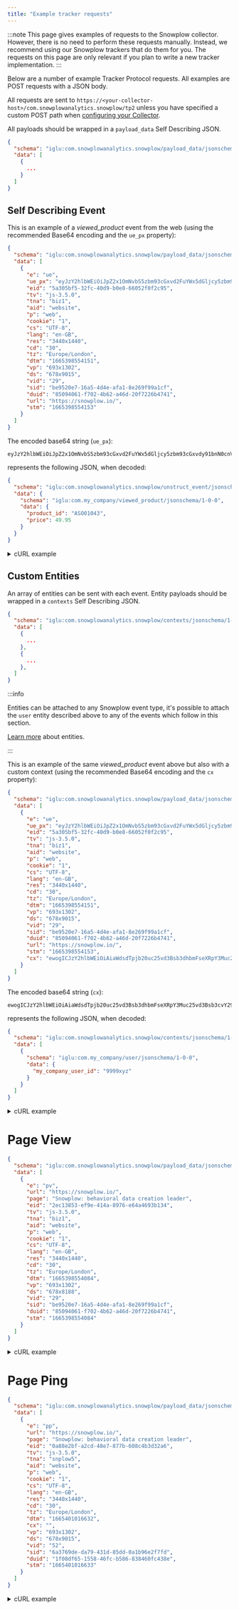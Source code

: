 ```yaml
---
title: "Example tracker requests"
---
```


:::note
This page gives examples of requests to the Snowplow collector. However, there is no need to perform these requests manually. Instead, we recommend using our Snowplow trackers that do them for you.
The requests on this page are only relevant if you plan to write a new tracker implementation.
:::

Below are a number of example Tracker Protocol requests. All examples are POST requests with a JSON body.

All requests are sent to `https://<your-collector-host>/com.snowplowanalytics.snowplow/tp2` unless you have specified a custom POST path when [configuring your Collector](/docs/pipeline/collector/index.md).

All payloads should be wrapped in a `payload_data` Self Describing JSON.

```json
{
  "schema": "iglu:com.snowplowanalytics.snowplow/payload_data/jsonschema/1-0-4",
  "data": [
    {
      ...
    }
  ]
}
```

## Self Describing Event

This is an example of a _viewed_product_ event from the web (using the recommended Base64 encoding and the `ue_px` property):

```json
{
  "schema": "iglu:com.snowplowanalytics.snowplow/payload_data/jsonschema/1-0-4",
  "data": [
    {
      "e": "ue",
      "ue_px": "eyJzY2hlbWEiOiJpZ2x1OmNvbS5zbm93cGxvd2FuYWx5dGljcy5zbm93cGxvdy91bnN0cnVjdF9ldmVudC9qc29uc2NoZW1hLzEtMC0wIiwiZGF0YSI6eyJzY2hlbWEiOiJpZ2x1OmNvbS5teV9jb21wYW55L3ZpZXdlZF9wcm9kdWN0L2pzb25zY2hlbWEvMS0wLTAiLCJkYXRhIjp7InByb2R1Y3RfaWQiOiJBU08wMTA0MyIsInByaWNlIjo0OS45NX19fQ==",
      "eid": "5a305bf5-32fc-40d9-b0e8-66052f0f2c95",
      "tv": "js-3.5.0",
      "tna": "biz1",
      "aid": "website",
      "p": "web",
      "cookie": "1",
      "cs": "UTF-8",
      "lang": "en-GB",
      "res": "3440x1440",
      "cd": "30",
      "tz": "Europe/London",
      "dtm": "1665398554151",
      "vp": "693x1302",
      "ds": "678x9015",
      "vid": "29",
      "sid": "be9520e7-16a5-4d4e-afa1-8e269f99a1cf",
      "duid": "85094061-f702-4b62-a46d-20f7226b4741",
      "url": "https://snowplow.io/",
      "stm": "1665398554153"
    }
  ]
}
```

The encoded base64 string (`ue_px`):

```text
eyJzY2hlbWEiOiJpZ2x1OmNvbS5zbm93cGxvd2FuYWx5dGljcy5zbm93cGxvdy91bnN0cnVjdF9ldmVudC9qc29uc2NoZW1hLzEtMC0wIiwiZGF0YSI6eyJzY2hlbWEiOiJpZ2x1OmNvbS5teV9jb21wYW55L3ZpZXdlZF9wcm9kdWN0L2pzb25zY2hlbWEvMS0wLTAiLCJkYXRhIjp7InByb2R1Y3RfaWQiOiJBU08wMTA0MyIsInByaWNlIjo0OS45NX19fQ==
```

represents the following JSON, when decoded:

```json
{
  "schema": "iglu:com.snowplowanalytics.snowplow/unstruct_event/jsonschema/1-0-0",
  "data": {
    "schema": "iglu:com.my_company/viewed_product/jsonschema/1-0-0",
    "data": {
      "product_id": "ASO01043",
      "price": 49.95
    }
  }
}
```

<details>
  <summary>cURL example</summary>

  ```bash
  curl --request POST \
      --url https://collector.website.com/com.snowplowanalytics.snowplow/tp2 \
      --header 'Content-Type: application/json' \
      --data '{
      "schema": "iglu:com.snowplowanalytics.snowplow/payload_data/jsonschema/1-0-4",
      "data": [
        {
          "e": "ue",
          "ue_px": "eyJzY2hlbWEiOiJpZ2x1OmNvbS5zbm93cGxvd2FuYWx5dGljcy5zbm93cGxvdy91bnN0cnVjdF9ldmVudC9qc29uc2NoZW1hLzEtMC0wIiwiZGF0YSI6eyJzY2hlbWEiOiJpZ2x1OmNvbS5teV9jb21wYW55L3ZpZXdlZF9wcm9kdWN0L2pzb25zY2hlbWEvMS0wLTAiLCJkYXRhIjp7InByb2R1Y3RfaWQiOiJBU08wMTA0MyIsInByaWNlIjo0OS45NX19fQ==",
          "eid": "5a305bf5-32fc-40d9-b0e8-66052f0f2c95",
          "tv": "js-3.5.0",
          "tna": "biz1",
          "aid": "website",
          "p": "web",
          "cookie": "1",
          "cs": "UTF-8",
          "lang": "en-GB",
          "res": "3440x1440",
          "cd": "30",
          "tz": "Europe/London",
          "dtm": "1665398554151",
          "vp": "693x1302",
          "ds": "678x9015",
          "vid": "29",
          "sid": "be9520e7-16a5-4d4e-afa1-8e269f99a1cf",
          "duid": "85094061-f702-4b62-a46d-20f7226b4741",
          "url": "https://snowplow.io/",
          "stm": "1665398554153"
        }
      ]
    }'
  ```

</details>

## Custom Entities

An array of entities can be sent with each event. Entity payloads should be wrapped in a `contexts` Self Describing JSON.

```json
{
  "schema": "iglu:com.snowplowanalytics.snowplow/contexts/jsonschema/1-0-0",
  "data": [
    {
      ...
    },
    {
      ...
    },
  ]
}
```

:::info

Entities can be attached to any Snowplow event type, it's possible to attach the `user` entity described above to any of the events which follow in this section.

[Learn more](/docs/fundamentals/entities/index.md) about entities.

:::

This is an example of the same _viewed_product_ event above but also with a custom context (using the recommended Base64 encoding and the `cx` property):

```json
{
  "schema": "iglu:com.snowplowanalytics.snowplow/payload_data/jsonschema/1-0-4",
  "data": [
    {
      "e": "ue",
      "ue_px": "eyJzY2hlbWEiOiJpZ2x1OmNvbS5zbm93cGxvd2FuYWx5dGljcy5zbm93cGxvdy91bnN0cnVjdF9ldmVudC9qc29uc2NoZW1hLzEtMC0wIiwiZGF0YSI6eyJzY2hlbWEiOiJpZ2x1OmNvbS5teV9jb21wYW55L3ZpZXdlZF9wcm9kdWN0L2pzb25zY2hlbWEvMS0wLTAiLCJkYXRhIjp7InByb2R1Y3RfaWQiOiJBU08wMTA0MyIsInByaWNlIjo0OS45NX19fQ==",
      "eid": "5a305bf5-32fc-40d9-b0e8-66052f0f2c95",
      "tv": "js-3.5.0",
      "tna": "biz1",
      "aid": "website",
      "p": "web",
      "cookie": "1",
      "cs": "UTF-8",
      "lang": "en-GB",
      "res": "3440x1440",
      "cd": "30",
      "tz": "Europe/London",
      "dtm": "1665398554151",
      "vp": "693x1302",
      "ds": "678x9015",
      "vid": "29",
      "sid": "be9520e7-16a5-4d4e-afa1-8e269f99a1cf",
      "duid": "85094061-f702-4b62-a46d-20f7226b4741",
      "url": "https://snowplow.io/",
      "stm": "1665398554153",
      "cx": "ewogICJzY2hlbWEiOiAiaWdsdTpjb20uc25vd3Bsb3dhbmFseXRpY3Muc25vd3Bsb3cvY29udGV4dHMvanNvbnNjaGVtYS8xLTAtMCIsCiAgImRhdGEiOiBbCiAgICB7CiAgICAgICJzY2hlbWEiOiAiaWdsdTpjb20ubXlfY29tcGFueS91c2VyL2pzb25zY2hlbWEvMS0wLTAiLAogICAgICAiZGF0YSI6IHsKICAgICAgICAibXlfY29tcGFueV91c2VyX2lkIjogIjk5OTl4eXoiCiAgICAgIH0KICAgIH0KICBdCn0="
    }
  ]
}
```

The encoded base64 string (`cx`):

```text
ewogICJzY2hlbWEiOiAiaWdsdTpjb20uc25vd3Bsb3dhbmFseXRpY3Muc25vd3Bsb3cvY29udGV4dHMvanNvbnNjaGVtYS8xLTAtMCIsCiAgImRhdGEiOiBbCiAgICB7CiAgICAgICJzY2hlbWEiOiAiaWdsdTpjb20ubXlfY29tcGFueS91c2VyL2pzb25zY2hlbWEvMS0wLTAiLAogICAgICAiZGF0YSI6IHsKICAgICAgICAibXlfY29tcGFueV91c2VyX2lkIjogIjk5OTl4eXoiCiAgICAgIH0KICAgIH0KICBdCn0=
```

represents the following JSON, when decoded:

```json
{
  "schema": "iglu:com.snowplowanalytics.snowplow/contexts/jsonschema/1-0-0",
  "data": [
    {
      "schema": "iglu:com.my_company/user/jsonschema/1-0-0",
      "data": {
        "my_company_user_id": "9999xyz"
      }
    }
  ]
}
```

<details>
  <summary>cURL example</summary>

   ```bash
   curl --request POST \
      --url https://collector.website.com/com.snowplowanalytics.snowplow/tp2 \
      --header 'Content-Type: application/json' \
      --data '{
      "schema": "iglu:com.snowplowanalytics.snowplow/payload_data/jsonschema/1-0-4",
      "data": [
        {
          "e": "ue",
          "ue_px": "eyJzY2hlbWEiOiJpZ2x1OmNvbS5zbm93cGxvd2FuYWx5dGljcy5zbm93cGxvdy91bnN0cnVjdF9ldmVudC9qc29uc2NoZW1hLzEtMC0wIiwiZGF0YSI6eyJzY2hlbWEiOiJpZ2x1OmNvbS5teV9jb21wYW55L3ZpZXdlZF9wcm9kdWN0L2pzb25zY2hlbWEvMS0wLTAiLCJkYXRhIjp7InByb2R1Y3RfaWQiOiJBU08wMTA0MyIsInByaWNlIjo0OS45NX19fQ==",
          "eid": "5a305bf5-32fc-40d9-b0e8-66052f0f2c95",
          "tv": "js-3.5.0",
          "tna": "biz1",
          "aid": "website",
          "p": "web",
          "cookie": "1",
          "cs": "UTF-8",
          "lang": "en-GB",
          "res": "3440x1440",
          "cd": "30",
          "tz": "Europe/London",
          "dtm": "1665398554151",
          "vp": "693x1302",
          "ds": "678x9015",
          "vid": "29",
          "sid": "be9520e7-16a5-4d4e-afa1-8e269f99a1cf",
          "duid": "85094061-f702-4b62-a46d-20f7226b4741",
          "url": "https://snowplow.io/",
          "stm": "1665398554153",
          "cx": "ewogICJzY2hlbWEiOiAiaWdsdTpjb20uc25vd3Bsb3dhbmFseXRpY3Muc25vd3Bsb3cvY29udGV4dHMvanNvbnNjaGVtYS8xLTAtMCIsCiAgImRhdGEiOiBbCiAgICB7CiAgICAgICJzY2hlbWEiOiAiaWdsdTpjb20ubXlfY29tcGFueS91c2VyL2pzb25zY2hlbWEvMS0wLTAiLAogICAgICAiZGF0YSI6IHsKICAgICAgICAibXlfY29tcGFueV91c2VyX2lkIjogIjk5OTl4eXoiCiAgICAgIH0KICAgIH0KICBdCn0="
        }
      ]
    }'
  ```

</details>

# Page View

```json
{
  "schema": "iglu:com.snowplowanalytics.snowplow/payload_data/jsonschema/1-0-4",
  "data": [
    {
      "e": "pv",
      "url": "https://snowplow.io/",
      "page": "Snowplow: behavioral data creation leader",
      "eid": "2ec13853-ef9e-414a-8976-e64a4693b134",
      "tv": "js-3.5.0",
      "tna": "biz1",
      "aid": "website",
      "p": "web",
      "cookie": "1",
      "cs": "UTF-8",
      "lang": "en-GB",
      "res": "3440x1440",
      "cd": "30",
      "tz": "Europe/London",
      "dtm": "1665398554084",
      "vp": "693x1302",
      "ds": "678x8188",
      "vid": "29",
      "sid": "be9520e7-16a5-4d4e-afa1-8e269f99a1cf",
      "duid": "85094061-f702-4b62-a46d-20f7226b4741",
      "stm": "1665398554084"
    }
  ]
}
```

<details>
  <summary>cURL example</summary>

    ```bash
    curl --request POST \
      --url https://collector.website.com/com.snowplowanalytics.snowplow/tp2 \
      --header 'Content-Type: application/json' \
      --data '{
      "schema": "iglu:com.snowplowanalytics.snowplow/payload_data/jsonschema/1-0-4",
      "data": [
        {
          "e": "pv",
          "url": "https://snowplow.io/",
          "page": "Snowplow: behavioral data creation leader",
          "eid": "2ec13853-ef9e-414a-8976-e64a4693b134",
          "tv": "js-3.5.0",
          "tna": "biz1",
          "aid": "website",
          "p": "web",
          "cookie": "1",
          "cs": "UTF-8",
          "lang": "en-GB",
          "res": "3440x1440",
          "cd": "30",
          "tz": "Europe/London",
          "dtm": "1665398554084",
          "vp": "693x1302",
          "ds": "678x8188",
          "vid": "29",
          "sid": "be9520e7-16a5-4d4e-afa1-8e269f99a1cf",
          "duid": "85094061-f702-4b62-a46d-20f7226b4741",
          "stm": "1665398554084"
        }
      ]
    }'
    ```

</details>

# Page Ping

```json
{
  "schema": "iglu:com.snowplowanalytics.snowplow/payload_data/jsonschema/1-0-4",
  "data": [
    {
      "e": "pp",
      "url": "https://snowplow.io/",
      "page": "Snowplow: behavioral data creation leader",
      "eid": "0a88e2bf-a2cd-48e7-877b-608c4b3d32a6",
      "tv": "js-3.5.0",
      "tna": "snplow5",
      "aid": "website",
      "p": "web",
      "cookie": "1",
      "cs": "UTF-8",
      "lang": "en-GB",
      "res": "3440x1440",
      "cd": "30",
      "tz": "Europe/London",
      "dtm": "1665401016632",
      "cx": "",
      "vp": "693x1302",
      "ds": "678x9015",
      "vid": "52",
      "sid": "6a3769de-da79-431d-85dd-0a1b96e2f7fd",
      "duid": "1f08df65-1558-46fc-b586-838460fc438e",
      "stm": "1665401016633"
    }
  ]
}
```

<details>
  <summary>cURL example</summary>

    ```bash
    curl --request POST \
      --url https://collector.website.com/com.snowplowanalytics.snowplow/tp2 \
      --header 'Content-Type: application/json' \
      --data '{
      "schema": "iglu:com.snowplowanalytics.snowplow/payload_data/jsonschema/1-0-4",
      "data": [
        {
          "e": "pp",
          "url": "https://snowplow.io/",
          "page": "Snowplow: behavioral data creation leader",
          "eid": "0a88e2bf-a2cd-48e7-877b-608c4b3d32a6",
          "tv": "js-3.5.0",
          "tna": "snplow5",
          "aid": "website",
          "p": "web",
          "cookie": "1",
          "cs": "UTF-8",
          "lang": "en-GB",
          "res": "3440x1440",
          "cd": "30",
          "tz": "Europe/London",
          "dtm": "1665401016632",
          "cx": "",
          "vp": "693x1302",
          "ds": "678x9015",
          "vid": "52",
          "sid": "6a3769de-da79-431d-85dd-0a1b96e2f7fd",
          "duid": "1f08df65-1558-46fc-b586-838460fc438e",
          "stm": "1665401016633"
        }
      ]
    }'
    ```

</details>
